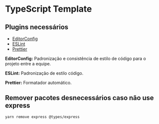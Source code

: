# TypeScript Template

## Plugins necessários
  - [EditorConfig](https://marketplace.visualstudio.com/items?itemName=EditorConfig.EditorConfig)
  - [ESLint](https://marketplace.visualstudio.com/items?itemName=dbaeumer.vscode-eslint)
  - [Prettier](https://marketplace.visualstudio.com/items?itemName=esbenp.prettier-vscode)

**EditorConfig:** Padronização e consistência de estilo de código para o projeto entre a equipe.

**ESLint:** Padronização de estilo código.

**Prettier:** Formatador automático.

## Remover pacotes desnecessários caso não use express

```yarn remove express @types/express```
